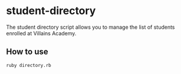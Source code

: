 # student-directory

The student directory script allows you to manage the list of students enrolled at Villains Academy.

## How to use

```shell
ruby directory.rb
``` 